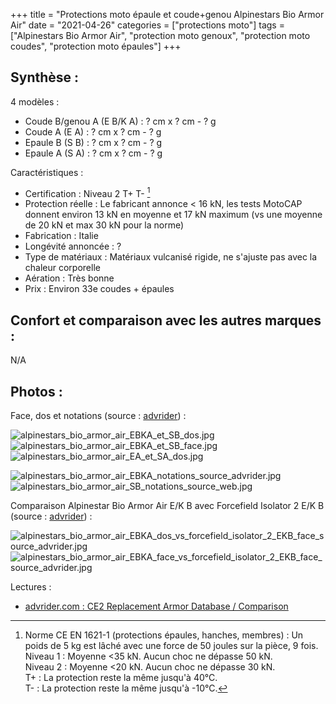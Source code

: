 +++
title = "Protections moto épaule et coude+genou Alpinestars Bio Armor Air"
date = "2021-04-26"
categories = ["protections moto"]
tags = ["Alpinestars Bio Armor Air", "protection moto genoux", "protection moto coudes", "protection moto épaules"]
+++

Synthèse :
----------

4 modèles :

- Coude B/genou A (E B/K A) : ? cm x ? cm - ? g
- Coude A (E A) : ? cm x ? cm - ? g
- Epaule B (S B) : ? cm x ? cm - ? g
- Epaule A (S A) : ? cm x ? cm - ? g

Caractéristiques :

- Certification : Niveau 2 T+ T- [^1]
- Protection réelle : Le fabricant annonce < 16 kN, les tests MotoCAP donnent environ 13 kN en moyenne et 17 kN maximum  (vs une moyenne de 20 kN et max 30 kN pour la norme)
- Fabrication : Italie
- Longévité annoncée : ?
- Type de matériaux : Matériaux vulcanisé rigide, ne s'ajuste pas avec la chaleur corporelle
- Aération :	Très bonne
- Prix : Environ 33e coudes + épaules


Confort et comparaison avec les autres marques : 
------------------------------------------------

N/A

Photos :
--------

Face, dos et notations (source : [advrider]((https://advrider.com/f/threads/ce2-replacement-armor-database-comparison.1466522/))) :

![alpinestars_bio_armor_air_EBKA_et_SB_dos.jpg](/images/protectionsmoto/alpinestars_bio_armor_air_EBKA_et_SB_dos.jpg)
![alpinestars_bio_armor_air_EBKA_et_SB_face.jpg](/images/protectionsmoto/alpinestars_bio_armor_air_EBKA_et_SB_face.jpg)
![alpinestars_bio_armor_air_EA_et_SA_dos.jpg](/images/protectionsmoto/alpinestars_bio_armor_air_EA_et_SA_dos.jpg)

![alpinestars_bio_armor_air_EBKA_notations_source_advrider.jpg](/images/protectionsmoto/alpinestars_bio_armor_air_EBKA_notations_source_advrider.jpg)
![alpinestars_bio_armor_air_SB_notations_source_web.jpg](/images/protectionsmoto/alpinestars_bio_armor_air_SB_notations_source_web.jpg)

Comparaison Alpinestar Bio Armor Air E/K B avec Forcefield Isolator 2 E/K B (source : [advrider]((https://advrider.com/f/threads/ce2-replacement-armor-database-comparison.1466522/))) :

![alpinestars_bio_armor_air_EBKA_dos_vs_forcefield_isolator_2_EKB_face_source_advrider.jpg](/images/protectionsmoto/alpinestars_bio_armor_air_EBKA_dos_vs_forcefield_isolator_2_EKB_face_source_advrider.jpg)
![alpinestars_bio_armor_air_EBKA_face_vs_forcefield_isolator_2_EKB_face_source_advrider.jpg](/images/protectionsmoto/alpinestars_bio_armor_air_EBKA_face_vs_forcefield_isolator_2_EKB_face_source_advrider.jpg)


Lectures :

- [advrider.com : CE2 Replacement Armor Database / Comparison](https://advrider.com/f/threads/ce2-replacement-armor-database-comparison.1466522/)


[^1]: Norme CE EN 1621-1 (protections épaules, hanches, membres) : Un poids de 5 kg est lâché avec une force de 50 joules sur la pièce, 9 fois.<br />
Niveau 1 : Moyenne <35 kN. Aucun choc ne dépasse 50 kN.<br />
Niveau 2 : Moyenne <20 kN. Aucun choc ne dépasse 30 kN.<br />
T+ : La protection reste la même jusqu'à 40°C.<br />
T- : La protection reste la même jusqu'à -10°C.